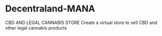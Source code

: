 # Decentraland-MANA
CBD AND LEGAL CANNABIS STORE
Create a virtual store to sell CBD and other legal cannabis products
